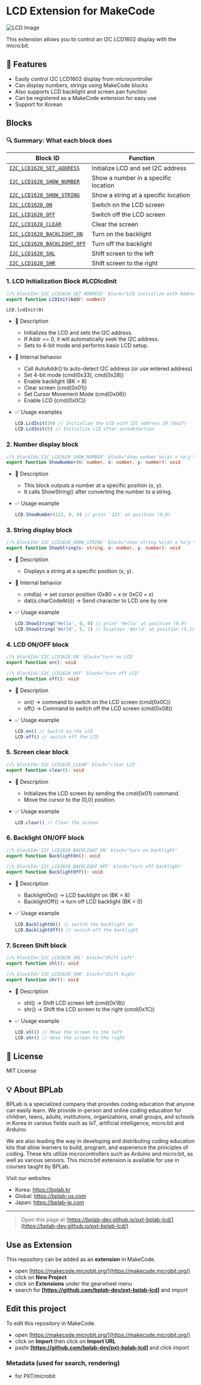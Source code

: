 # LCD Extension for MakeCode

![LCD Image](./icon.png)

This extension allows you to control an I2C LCD1602 display with the micro:bit.

## 🚀 Features

- Easily control I2C LCD1602 display from microcontroller
- Can display numbers, strings using MakeCode blocks
- Also supports LCD backlight and screen pan function
- Can be registered as a MakeCode extension for easy use
- Support for Korean

## Blocks

### 🔍 Summary: What each block does

| **Block ID**                                  | **Function**                                      |
|----------------------------------------------|--------------------------------------------------|
| [`I2C_LCD1620_SET_ADDRESS`](#1-lcd-initialization-block) | Initialize LCD and set I2C address              |
| [`I2C_LCD1620_SHOW_NUMBER`](#2-number-display-block)     | Show a number in a specific location            |
| [`I2C_LCD1620_SHOW_STRING`](#3-string-display-block)     | Show a string at a specific location            |
| [`I2C_LCD1620_ON`](#4-lcd-onoff-block)                 | Switch on the LCD screen                        |
| [`I2C_LCD1620_OFF`](#4-lcd-onoff-block)                | Switch off the LCD screen                       |
| [`I2C_LCD1620_CLEAR`](#5-screen-clear-block)           | Clear the screen                                |
| [`I2C_LCD1620_BACKLIGHT_ON`](#6-backlight-onoff-block)  | Turn on the backlight                           |
| [`I2C_LCD1620_BACKLIGHT_OFF`](#6-backlight-onoff-block) | Turn off the backlight                          |
| [`I2C_LCD1620_SHL`](#7-screen-shift-block)             | Shift screen to the left                        |
| [`I2C_LCD1620_SHR`](#7-screen-shift-block)             | Shift screen to the right                       |

### 1. LCD Initialization Block #LCDlcdInit

```typescript
//% blockId='I2C_LCD1620_SET_ADDRESS' block="LCD initialize with Address %addr'
export function LCDInit(Addr: number)
```

```blocks
LCD.lcdInit(0)
```

- 🔹 Description

  - Initializes the LCD and sets the I2C address.
  - If Addr == 0, it will automatically seek the I2C address.
  - Sets to 4-bit mode and performs basic LCD setup.

- 🔹 Internal behavior

  - Call AutoAddr() to auto-detect I2C address (or use entered address)
  - Set 4-bit mode (cmd(0x33), cmd(0x28))
  - Enable backlight (BK = 8)
  - Clear screen (cmd(0x01))
  - Set Cursor Movement Mode (cmd(0x06))
  - Enable LCD (cmd(0x0C))

- ✅ Usage examples

  ```typescript
  LCD.LcdInit(39) // Initialize the LCD with I2C address 39 (0x27)
  LCD.LcdInit(0) // Initialize LCD after autodetection
  ```

### 2. Number display block

```typescript
//% blockId='I2C_LCD1620_SHOW_NUMBER' block="show number %n|at x %x|y %y'
export function ShowNumber(n: number, x: number, y: number): void
```

- 🔹 Description

  - This block outputs a number at a specific position (x, y).
  - It calls ShowString() after converting the number to a string.

- ✅ Usage example

  ```typescript
  LCD.ShowNumber(123, 0, 0) // print '123' at position (0,0)
  ```

### 3. String display block

```typescript
//% blockId='I2C_LCD1620_SHOW_STRING' block="show string %s|at x %x|y %y'
export function ShowString(s: string, x: number, y: number): void
```

- 🔹 Description

  - Displays a string at a specific position (x, y).

- 🔹 Internal behavior

  - cmd(a) → set cursor position (0x80 + x or 0xC0 + x)
  - dat(s.charCodeAt(i)) → Send character to LCD one by one

- ✅ Usage example

  ```typescript
  LCD.ShowString('Hello', 0, 0) // print 'Hello' at position (0,0)
  LCD.ShowString('World', 5, 1) // Displays 'World' at position (5,1)
  ```

### 4. LCD ON/OFF block

```typescript
//% blockId='I2C_LCD1620_ON' block="turn on LCD'
export function on(): void

//% blockId='I2C_LCD1620_OFF' block="turn off LCD'
export function off(): void
```

- 🔹 Description

  - on() → command to switch on the LCD screen (cmd(0x0C))
  - off() → Command to switch off the LCD screen (cmd(0x08))

- ✅ Usage example

  ```typescript
  LCD.on() // Switch on the LCD
  LCD.off() // switch off the LCD
  ```

### 5. Screen clear block

```typescript
//% blockId='I2C_LCD1620_CLEAR' block="clear LCD'
export function clear(): void
```

- 🔹 Description

  - Initializes the LCD screen by sending the cmd(0x01) command.
  - Move the cursor to the (0,0) position.

- ✅ Usage example

  ```typescript
  LCD.clear() // Clear the screen
  ```

### 6. Backlight ON/OFF block

```typescript
//% blockId='I2C_LCD1620_BACKLIGHT_ON' block="turn on backlight'
export function BacklightOn(): void

//% blockId='I2C_LCD1620_BACKLIGHT_OFF' block="turn off backlight'
export function BacklightOff(): void
```

- 🔹 Description

  - BacklightOn() → LCD backlight on (BK = 8)
  - BacklightOff() → turn off LCD backlight (BK = 0)

- ✅ Usage example

  ```typescript
  LCD.BacklightOn() // switch the backlight on
  LCD.BacklightOff() // switch off the backlight
  ```

### 7. Screen Shift block

```typescript
//% blockId='I2C_LCD1620_SHL' block="Shift Left'
export function shl(): void

//% blockId='I2C_LCD1620_SHR' block="Shift Right'
export function shr(): void
```

- 🔹 Description

  - shl() → Shift LCD screen left (cmd(0x18))
  - shr() → Shift the LCD screen to the right (cmd(0x1C))

- ✅ Usage example

  ```typescript
  LCD.shl() // Move the screen to the left
  LCD.shr() // move the screen to the right
  ```

## 📜 License

MIT License

## 💡 About BPLab

BPLab is a specialized company that provides coding education that anyone can easily learn. We provide in-person and online coding education for children, teens, adults, institutions, organizations, small groups, and schools in Korea in various fields such as IoT, artificial intelligence, micro:bit and Arduino.

We are also leading the way in developing and distributing coding education kits that allow learners to build, program, and experience the principles of coding. These kits utilize microcontrollers such as Arduino and micro:bit, as well as various sensors. This micro:bit extension is available for use in courses taught by BPLab.

Visit our websites:

- Korea: https://bplab.kr
- Global: https://bplab-us.com
- Japan: https://bplab-jp.com

---

> Open this page at [https://bplab-dev.github.io/pxt-bplab-lcd/](https://bplab-dev.github.io/pxt-bplab-lcd/)

## Use as Extension

This repository can be added as an **extension** in MakeCode.

- open [https://makecode.microbit.org/](https://makecode.microbit.org/)
- click on **New Project**
- click on **Extensions** under the gearwheel menu
- search for **[https://github.com/bplab-dev/pxt-bplab-lcd]** and import

## Edit this project

To edit this repository in MakeCode.

- open [https://makecode.microbit.org/](https://makecode.microbit.org/)
- click on **Import** then click on **Import URL**
- paste **[https://github.com/bplab-dev/pxt-bplab-lcd]** and click import

### Metadata (used for search, rendering)

- for PXT/microbit

<script src="https://makecode.com/gh-pages-embed.js"></script><script>makeCodeRender("{{ site.makecode.home_url }}", "{{ site.github.owner_name }}/{{ site.github.repository_name }}");</script>
